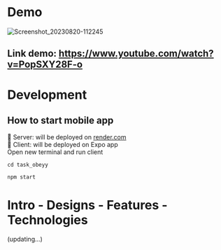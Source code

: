 # Demo
![Screenshot_20230820-112245](https://github.com/Tuan2210/N10_KLTN_TaskObey/assets/84191285/71f3174e-533f-4dc6-95f5-9b7002c43a0e)
## Link demo: https://www.youtube.com/watch?v=PopSXY28F-o
# Development
## How to start mobile app
📁 Server: will be deployed on [render.com](https://render.com/) <br>
📁 Client: will be deployed on Expo app <br>
  Open new terminal and run client
```
cd task_obeyy
```
```
npm start
```
# Intro - Designs - Features - Technologies
(updating...)
